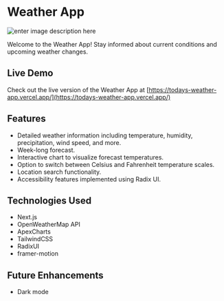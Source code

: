 # Weather App

![enter image description here](https://github.com/ViniSCode/weather-app/blob/redesign/weather-app/public/assets/weather-app-preview.png?raw=true)

Welcome to the Weather App! Stay informed about current conditions and upcoming weather changes.

## Live Demo

Check out the live version of the Weather App at [https://todays-weather-app.vercel.app/](https://todays-weather-app.vercel.app/)

## Features

- Detailed weather information including temperature, humidity, precipitation, wind speed, and more.
- Week-long forecast.
- Interactive chart to visualize forecast temperatures.
- Option to switch between Celsius and Fahrenheit temperature scales.
- Location search functionality.
- Accessibility features implemented using Radix UI.

## Technologies Used

- Next.js
- OpenWeatherMap API
- ApexCharts
- TailwindCSS
- RadixUI
- framer-motion

## Future Enhancements

- Dark mode
